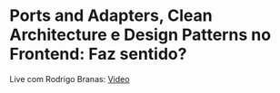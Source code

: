 # Ports and Adapters, Clean Architecture e Design Patterns no Frontend: Faz sentido?

Live com Rodrigo Branas: [Video](https://www.youtube.com/watch?v=kCSiGeUFi_U)
